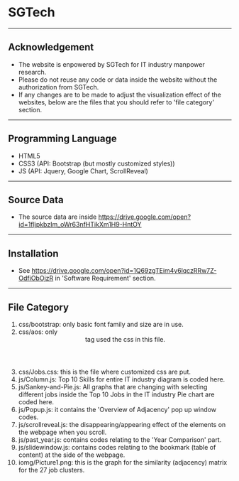 # SGTech
----
## Acknowledgement
- The website is enpowered by SGTech for IT industry manpower research. 
- Please do not reuse any code or data inside the website without the authorization from SGTech.
- If any changes are to be made to adjust the visualization effect of the websites, below are the files that you should refer to 'file category' section.
----
## Programming Language
- HTML5
- CSS3 (API: Bootstrap (but mostly customized styles))
- JS (API: Jquery, Google Chart, ScrollReveal)
----
## Source Data
- The source data are inside https://drive.google.com/open?id=1fIjpkbzIm_oWr63nfHTikXm1H9-HntOY
----
## Installation
- See https://drive.google.com/open?id=1Q69zgTEim4v6lqczRRw7Z-OdfiObOjzR in 'Software Requirement' section. 
----
## File Category
1. css/bootstrap: only basic font family and size are in use. 
2. css/aos: only <header> tag used the css in this file.
3. css/Jobs.css: this is the file where customized css are put.
4. js/Column.js: Top 10 Skills for entire IT industry diagram is coded here.
5. js/Sankey-and-Pie.js: All graphs that are changing with selecting different jobs inside the Top 10 Jobs in the IT industry Pie chart are coded here.
6. js/Popup.js: it contains the 'Overview of Adjacency' pop up window codes.
7. js/scrollreveal.js: the disappearing/appearing effect of the elements on the webpage when you scroll.
8. js/past_year.js: contains codes relating to the 'Year Comparison' part.
9. js/slidewindow.js: contains codes relating to the bookmark (table of content) at the side of the webpage.
10. iomg/Picture1.png: this is the graph for the similarity (adjacency) matrix for the 27 job clusters.
